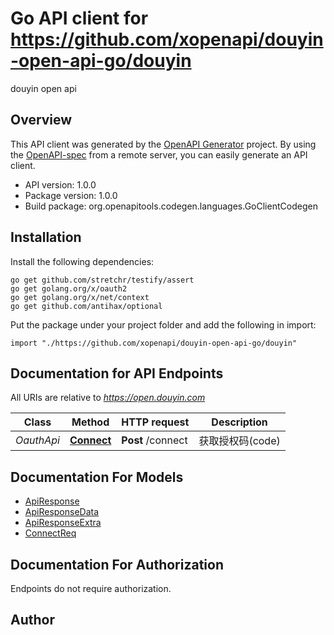 # Go API client for https://github.com/xopenapi/douyin-open-api-go/douyin

douyin open api

## Overview
This API client was generated by the [OpenAPI Generator](https://openapi-generator.tech) project.  By using the [OpenAPI-spec](https://www.openapis.org/) from a remote server, you can easily generate an API client.

- API version: 1.0.0
- Package version: 1.0.0
- Build package: org.openapitools.codegen.languages.GoClientCodegen

## Installation

Install the following dependencies:

```shell
go get github.com/stretchr/testify/assert
go get golang.org/x/oauth2
go get golang.org/x/net/context
go get github.com/antihax/optional
```

Put the package under your project folder and add the following in import:

```golang
import "./https://github.com/xopenapi/douyin-open-api-go/douyin"
```

## Documentation for API Endpoints

All URIs are relative to *https://open.douyin.com*

Class | Method | HTTP request | Description
------------ | ------------- | ------------- | -------------
*OauthApi* | [**Connect**](docs/OauthApi.md#connect) | **Post** /connect | 获取授权码(code)


## Documentation For Models

 - [ApiResponse](docs/ApiResponse.md)
 - [ApiResponseData](docs/ApiResponseData.md)
 - [ApiResponseExtra](docs/ApiResponseExtra.md)
 - [ConnectReq](docs/ConnectReq.md)


## Documentation For Authorization

 Endpoints do not require authorization.



## Author



